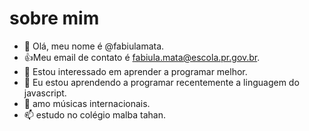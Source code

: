 # sobre mim

- 👋 Olá, meu nome é @fabiulamata.
- :+1:Meu email de contato é fabiula.mata@escola.pr.gov.br.
- 👀 Estou interessado em aprender a programar melhor.
- 🌱 Eu estou aprendendo a programar recentemente a linguagem do javascript.
- 💞️ amo músicas internacionais.
- 📫 estudo no colégio malba tahan.
